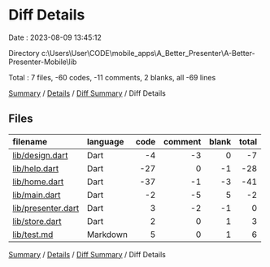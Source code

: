 # Diff Details

Date : 2023-08-09 13:45:12

Directory c:\\Users\\User\\CODE\\mobile_apps\\A_Better_Presenter\\A-Better-Presenter-Mobile\\lib

Total : 7 files,  -60 codes, -11 comments, 2 blanks, all -69 lines

[Summary](results.md) / [Details](details.md) / [Diff Summary](diff.md) / Diff Details

## Files
| filename | language | code | comment | blank | total |
| :--- | :--- | ---: | ---: | ---: | ---: |
| [lib/design.dart](/lib/design.dart) | Dart | -4 | -3 | 0 | -7 |
| [lib/help.dart](/lib/help.dart) | Dart | -27 | 0 | -1 | -28 |
| [lib/home.dart](/lib/home.dart) | Dart | -37 | -1 | -3 | -41 |
| [lib/main.dart](/lib/main.dart) | Dart | -2 | -5 | 5 | -2 |
| [lib/presenter.dart](/lib/presenter.dart) | Dart | 3 | -2 | -1 | 0 |
| [lib/store.dart](/lib/store.dart) | Dart | 2 | 0 | 1 | 3 |
| [lib/test.md](/lib/test.md) | Markdown | 5 | 0 | 1 | 6 |

[Summary](results.md) / [Details](details.md) / [Diff Summary](diff.md) / Diff Details